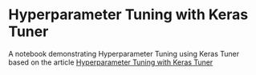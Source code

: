 # Hyperparameter Tuning with Keras Tuner

A notebook demonstrating Hyperparameter Tuning using Keras Tuner based on the article [Hyperparameter Tuning with Keras Tuner](https://towardsdatascience.com/hyperparameter-tuning-with-keras-tuner-283474fbfbe)
